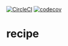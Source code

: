 [![CircleCI](https://circleci.com/gh/RaposoJoshlan/recipe/tree/main.svg?style=svg)](https://circleci.com/gh/RaposoJoshlan/recipe/tree/main) [![codecov](https://codecov.io/gh/RaposoJoshlan/recipe/branch/main/graph/badge.svg?token=WJJ7FI4XE6)](https://codecov.io/gh/RaposoJoshlan/recipe)

# recipe
